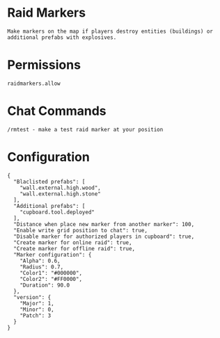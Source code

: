 # Raid Markers
    Make markers on the map if players destroy entities (buildings) or additional prefabs with explosives.

# Permissions
    raidmarkers.allow

# Chat Commands
    /rmtest - make a test raid marker at your position

# Configuration
```
{
  "Blaclisted prefabs": [
    "wall.external.high.wood",
    "wall.external.high.stone"
  ],
  "Additional prefabs": [
    "cupboard.tool.deployed"
  ],
  "Distance when place new marker from another marker": 100,
  "Enable write grid position to chat": true,
  "Disable marker for authorized players in cupboard": true,
  "Create marker for online raid": true,
  "Create marker for offline raid": true,
  "Marker configuration": {
    "Alpha": 0.6,
    "Radius": 0.7,
    "Color1": "#000000",
    "Color2": "#FF0000",
    "Duration": 90.0
  },
  "version": {
    "Major": 1,
    "Minor": 0,
    "Patch": 3
  }
}
```